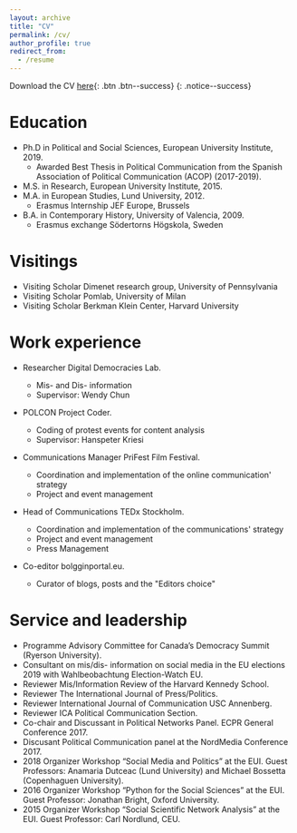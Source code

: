 ```yaml
---
layout: archive
title: "CV"
permalink: /cv/
author_profile: true
redirect_from:
  - /resume
---
```


Download the CV [here](/files/CV_Javier.pdf){: .btn .btn--success}
{: .notice--success}



Education
======
* Ph.D in Political and Social Sciences, European University Institute, 2019.
	- Awarded Best Thesis in Political Communication from the Spanish Association of Political Communication (ACOP) (2017-2019). 
* M.S. in Research, European University Institute, 2015.
* M.A. in European Studies, Lund University, 2012.
	- Erasmus Internship JEF Europe, Brussels
* B.A. in Contemporary History, University of Valencia, 2009.
	- Erasmus exchange Södertorns Högskola, Sweden
 
  
 Visitings
======  

- Visiting Scholar Dimenet research group, University of Pennsylvania
- Visiting Scholar Pomlab, University of Milan
- Visiting Scholar Berkman Klein Center, Harvard University
 
   
Work experience
======

* Researcher Digital Democracies Lab.
  * Mis- and Dis- information
  * Supervisor: Wendy Chun


* POLCON Project Coder.
  * Coding of protest events for content analysis
  * Supervisor: Hanspeter Kriesi
 
 
* Communications Manager PriFest Film Festival.
  * Coordination and implementation of the online communication' strategy
  * Project and event management
 
 
* Head of Communications TEDx Stockholm.
  * Coordination and implementation of the communications' strategy
  * Project and event management
  * Press Management
 
  
* Co-editor bolgginportal.eu.
  * Curator of blogs, posts and the "Editors choice"  
   
  
Service and leadership
====== 

* Programme Advisory Committee for Canada’s Democracy Summit (Ryerson University).
* Consultant on mis/dis- information on social media in the EU elections 2019 with Wahlbeobachtung Election-Watch EU.
* Reviewer Mis/Information Review of the Harvard Kennedy School.
* Reviewer The International Journal of Press/Politics.
* Reviewer International Journal of Communication USC Annenberg.
* Reviewer ICA Political Communication Section.
* Co-chair and Discussant in Political Networks Panel. ECPR General Conference 2017.
* Discusant Political Communication panel at the NordMedia Conference 2017.
* 2018 Organizer Workshop “Social Media and Politics” at the EUI. Guest Professors: Anamaria Dutceac (Lund University) and Michael Bossetta (Copenhaguen University).
* 2016 Organizer Workshop “Python for the Social Sciences” at the EUI. Guest Professor: Jonathan Bright, Oxford University.
* 2015 Organizer Workshop “Social Scientific Network Analysis” at the EUI. Guest Professor: Carl Nordlund, CEU.
